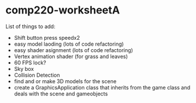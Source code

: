 # comp220-worksheetA 

List of things to add:
- Shift button press speedx2
- easy model laoding (lots of code refactoring)
- easy shader asignment (lots of code refactoring)
- Vertex animation shader (for grass and leaves)
- 60 FPS lock?
- Sky box
- Collision Detection
- find and or make 3D models for the scene
- create a GraphicsApplication class that inherits from the game class and deals with the scene and gameobjects
